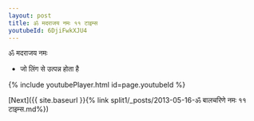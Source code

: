 ```yaml
---
layout: post
title: ॐ मदराजय नमः ११ टाइम्स
youtubeId: 6DjiFwkXJU4
---
```

 
 
 ॐ मदराजय नमः  
 
 -  जो लिंग से उत्पन्न होता है 
 
  
 
  
 
 
 
 
 
 


{% include youtubePlayer.html id=page.youtubeId %}
 
[Next]({{ site.baseurl }}{% link  split1/_posts/2013-05-16-ॐ बालचरिणे नमः ११ टाइम्स.md%})
 

